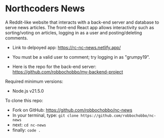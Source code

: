 # Northcoders News
A Reddit-like website that interacts with a back-end server and database to serve news articles. The front-end React app allows interactivity such as sorting/voting on articles, logging in as a user and posting/deleting comments.

- Link to delpoyed app: https://rc-nc-news.netlify.app/

- You must be a valid user to comment; try logging in as "grumpy19".

- Here is the repo for the back-end server: https://github.com/robbochobbo/my-backend-project

Required minimum versions:
- Node.js v21.5.0

To clone this repo:

- Fork on GitHub: https://github.com/robbochobbo/nc-news
- In your terminal, type: ``` git clone https://github.com/robbochobbo/nc-news ```
- next: ``` cd nc-news ```
- finally: ``` code . ```